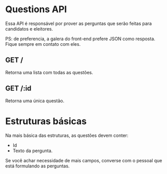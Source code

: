 # Questions API
Essa API é responsável por prover as perguntas que serão feitas para candidatos e eleitores.

PS: de preferencia, a galera do front-end prefere JSON como resposta. Fique sempre em contato com eles.

## GET /
Retorna uma lista com todas as questões.

## GET /:id
Retorna uma única questão.


# Estruturas básicas
Na mais básica das estruturas, as questões devem conter:
- Id
- Texto da pergunta.

Se você achar necessidade de mais campos, converse com o pessoal que está formulando as perguntas.
